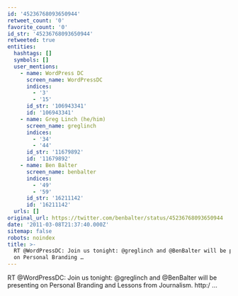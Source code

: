 ```yaml
---
id: '45236768093650944'
retweet_count: '0'
favorite_count: '0'
id_str: '45236768093650944'
retweeted: true
entities:
  hashtags: []
  symbols: []
  user_mentions:
    - name: WordPress DC
      screen_name: WordPressDC
      indices:
        - '3'
        - '15'
      id_str: '106943341'
      id: '106943341'
    - name: Greg Linch (he/him)
      screen_name: greglinch
      indices:
        - '34'
        - '44'
      id_str: '11679892'
      id: '11679892'
    - name: Ben Balter
      screen_name: benbalter
      indices:
        - '49'
        - '59'
      id_str: '16211142'
      id: '16211142'
  urls: []
original_url: https://twitter.com/benbalter/status/45236768093650944
date: '2011-03-08T21:37:40.000Z'
sitemap: false
robots: noindex
title: >-
  RT @WordPressDC: Join us tonight: @greglinch and @BenBalter will be presenting
  on Personal Branding …
---
```


RT @WordPressDC: Join us tonight: @greglinch and @BenBalter will be presenting on Personal Branding and Lessons from Journalism.  http:/ ...